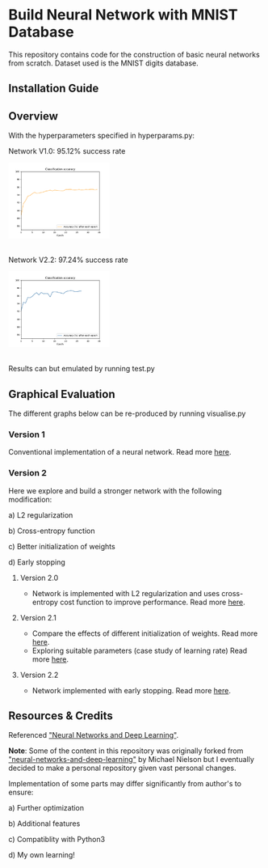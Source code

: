 # Build Neural Network with MNIST Database
This repository contains code for the construction of basic neural networks from scratch. Dataset used is the MNIST digits database.

## Installation Guide

## Overview
With the hyperparameters specified in hyperparams.py:

Network V1.0: 95.12% success rate

<img src='./visualisation/network1/sample_accuracy.png' alt='Version 1.0' width='200'>
<br></br>

Network V2.2: 97.24% success rate

<img src='./visualisation/network2/observe_early_stopping/sample_early_stop.png' alt='Network 2.2' width='200'>
<br></br>

Results can but emulated by running test.py

## Graphical Evaluation
The different graphs below can be re-produced by running visualise.py

### Version 1
Conventional implementation of a neural network. Read more [here](./visualisation/network1/README.md).

### Version 2
Here we explore and build a stronger network with the following modification:

a) L2 regularization

b) Cross-entropy function

c) Better initialization of weights

d) Early stopping

1. Version 2.0
    * Network is implemented with L2 regularization and uses cross-entropy cost function to improve performance. Read more [here](./visualisation/network2/view_learning2/README.md).

2. Version 2.1
    * Compare the effects of different initialization of weights. Read more [here](./visualisation/network2/weight_initialization_comparison/README.md).
    * Exploring suitable parameters (case study of learning rate) Read more [here](./visualisation/network2/test_learning_rate/README.md).

3. Version 2.2 
    * Network implemented with early stopping. Read more [here](./visualisation/network2/observe_early_stopping/README.md).

## Resources & Credits
Referenced ["Neural Networks and Deep Learning"](http://neuralnetworksanddeeplearning.com).

**Note**: Some of the content in this repository was originally forked from ["neural-networks-and-deep-learning"](https://github.com/mnielsen/neural-networks-and-deep-learning) by Michael Nielson but I eventually decided to make a personal repository given vast personal changes.

Implementation of some parts may differ significantly from author's to ensure:

a) Further optimization

b) Additional features

c) Compatiblity with Python3

d) My own learning!

